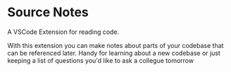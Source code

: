 # Source Notes

A VSCode Extension for reading code.

With this extension you can make notes about parts of your codebase that can be referenced later. Handy for learning about a new codebase or just keeping a list of questions you'd like to ask a collegue tomorrow
